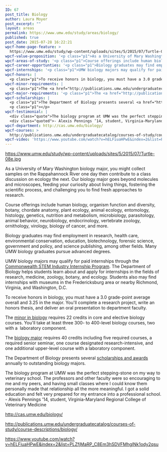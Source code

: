 ```yaml
---
ID: 67
post_title: Biology
author: Laura Moyer
post_excerpt: ""
layout: areas
permalink: https://www.umw.edu/study/areas/biology/
published: true
post_date: 2015-07-28 16:22:21
wpcf-home-page-feature: >
  https://www.umw.edu/study/wp-content/uploads/sites/5/2015/07/Turtle-08e.jpg
wpcf-value-proposition: '<p class="p1">As a University of Mary Washington biology major, you might collect samples on the Rappahannock River one day then contribute to a class discussion on ecology the next. Our biology major goes beyond molecules and microscopes, feeding your curiosity about living things, fostering the scientific process, and challenging you to find fresh approaches to research.</p>'
wpcf-areas-of-study: '<p class="p1">Course offerings include human biology, organism function and diversity, botany, chordate anatomy, plant ecology, animal ecology, entomology, histology, genetics, nutrition and metabolism, microbiology, parasitology, animal behavior, neurobiology, endocrinology, vertebrate zoology, ornithology, virology, biology of cancer, and more.</p>'
wpcf-career-opportunties: '<p class="p1">Biology graduates may find employment in research, health care, environmental conservation, education, biotechnology, forensic science, government and policy, and science publishing, among other fields. Many UMW biology graduates pursue advanced degrees.</p>'
wpcf-internships: '<p class="p1">UMW biology majors may qualify for paid internships through the <a href="http://csiip.spacegrant.org/students">Commonwealth STEM Industry Internship Program</a>. The Department of Biology helps students learn about and apply for internships in the fields of research, medicine, zoology, botany, and ecology. Students also may find internships with museums in the Fredericksburg area or nearby Richmond, Virginia, and Washington, D.C.</p>'
wpcf-honors: |
  <p class="p1">To receive honors in biology, you must have a 3.0 grade-point average overall and 3.25 in the major. You'll complete a research project, write an honors thesis, and deliver an oral presentation to department faculty.</p>
wpcf-minor-requirements: |
  <p class="p1">The <a href="http://publications.umw.edu/undergraduatecatalog/courses-of-study/minors/biology/">minor in biology</a> requires 22 credits in core and elective biology courses. You'll take at least three 300- to 400-level biology courses, two with a<span class="Apple-converted-space">  </span>laboratory component.</p>
wpcf-major-requirements: '<p class="p1">The <a href="http://publications.umw.edu/undergraduatecatalog/courses-of-study/majors/biology/">biology major</a> requires 40 credits including five required courses, a required senior seminar, one course designated research-intensive, and one additional upper-level course with a laboratory component.</p>'
wpcf-scholarships: |
  <p class="p1">The Department of Biology presents several <a href="http://cas.umw.edu/biology/awards-scholarships/">scholarships and awards</a> annually to outstanding biology majors.</p>
  <p class="p1"></p>
wpcf-testimonial: |
  <div class="quote">The biology program at UMW was the perfect stepping-stone on my way to veterinary school. The professors and other faculty were so encouraging to me and my peers, and having small classes where I could know them personally made that relationship all the more meaningful. I got a solid education and felt very prepared for my entrance into a professional school.</div>
  <div class="quoted">- Alexis Pennings ’14, student, Virginia-Maryland Regional College of Veterinary Medicine</div>
wpcf-department: http://cas.umw.edu/biology/
wpcf-courses: >
  http://publications.umw.edu/undergraduatecatalog/courses-of-study/course-descriptions/biology/
wpcf-video: 'https://www.youtube.com/watch?v=hELFiuaHPwE&index=2&list=PLZfjMaRP_C8Em3hSDVFMhglNk1ody2qsu'
---
```


<!-- Types Custom Fields: -->

<!-- home-page-feature -->
https://www.umw.edu/study/wp-content/uploads/sites/5/2015/07/Turtle-08e.jpg
<!-- End home-page-feature -->

<!-- value-proposition -->
<p class="p1">As a University of Mary Washington biology major, you might collect samples on the Rappahannock River one day then contribute to a class discussion on ecology the next. Our biology major goes beyond molecules and microscopes, feeding your curiosity about living things, fostering the scientific process, and challenging you to find fresh approaches to research.</p>
<!-- End value-proposition -->

<!-- areas-of-study -->
<p class="p1">Course offerings include human biology, organism function and diversity, botany, chordate anatomy, plant ecology, animal ecology, entomology, histology, genetics, nutrition and metabolism, microbiology, parasitology, animal behavior, neurobiology, endocrinology, vertebrate zoology, ornithology, virology, biology of cancer, and more.</p>
<!-- End areas-of-study -->

<!-- career-opportunties -->
<p class="p1">Biology graduates may find employment in research, health care, environmental conservation, education, biotechnology, forensic science, government and policy, and science publishing, among other fields. Many UMW biology graduates pursue advanced degrees.</p>
<!-- End career-opportunties -->

<!-- internships -->
<p class="p1">UMW biology majors may qualify for paid internships through the <a href="http://csiip.spacegrant.org/students">Commonwealth STEM Industry Internship Program</a>. The Department of Biology helps students learn about and apply for internships in the fields of research, medicine, zoology, botany, and ecology. Students also may find internships with museums in the Fredericksburg area or nearby Richmond, Virginia, and Washington, D.C.</p>
<!-- End internships -->

<!-- honors -->
<p class="p1">To receive honors in biology, you must have a 3.0 grade-point average overall and 3.25 in the major. You'll complete a research project, write an honors thesis, and deliver an oral presentation to department faculty.</p>
<!-- End honors -->

<!-- minor-requirements -->
<p class="p1">The <a href="http://publications.umw.edu/undergraduatecatalog/courses-of-study/minors/biology/">minor in biology</a> requires 22 credits in core and elective biology courses. You'll take at least three 300- to 400-level biology courses, two with a<span class="Apple-converted-space">  </span>laboratory component.</p>
<!-- End minor-requirements -->

<!-- major-requirements -->
<p class="p1">The <a href="http://publications.umw.edu/undergraduatecatalog/courses-of-study/majors/biology/">biology major</a> requires 40 credits including five required courses, a required senior seminar, one course designated research-intensive, and one additional upper-level course with a laboratory component.</p>
<!-- End major-requirements -->

<!-- scholarships -->
<p class="p1">The Department of Biology presents several <a href="http://cas.umw.edu/biology/awards-scholarships/">scholarships and awards</a> annually to outstanding biology majors.</p>
<p class="p1"></p>
<!-- End scholarships -->

<!-- testimonial -->
<div class="quote">The biology program at UMW was the perfect stepping-stone on my way to veterinary school. The professors and other faculty were so encouraging to me and my peers, and having small classes where I could know them personally made that relationship all the more meaningful. I got a solid education and felt very prepared for my entrance into a professional school.</div>
<div class="quoted">- Alexis Pennings ’14, student, Virginia-Maryland Regional College of Veterinary Medicine</div>
<!-- End testimonial -->

<!-- department -->
http://cas.umw.edu/biology/
<!-- End department -->

<!-- courses -->
http://publications.umw.edu/undergraduatecatalog/courses-of-study/course-descriptions/biology/
<!-- End courses -->

<!-- video -->
https://www.youtube.com/watch?v=hELFiuaHPwE&index=2&list=PLZfjMaRP_C8Em3hSDVFMhglNk1ody2qsu
<!-- End video -->

<!-- End Types Custom Fields -->